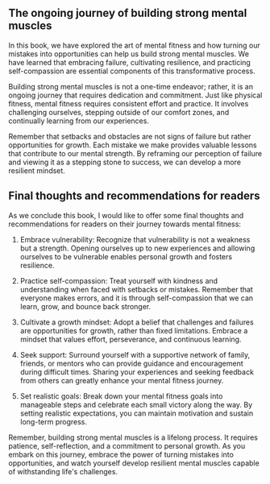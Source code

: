 

The ongoing journey of building strong mental muscles
-----------------------------------------------------

In this book, we have explored the art of mental fitness and how turning our mistakes into opportunities can help us build strong mental muscles. We have learned that embracing failure, cultivating resilience, and practicing self-compassion are essential components of this transformative process.

Building strong mental muscles is not a one-time endeavor; rather, it is an ongoing journey that requires dedication and commitment. Just like physical fitness, mental fitness requires consistent effort and practice. It involves challenging ourselves, stepping outside of our comfort zones, and continually learning from our experiences.

Remember that setbacks and obstacles are not signs of failure but rather opportunities for growth. Each mistake we make provides valuable lessons that contribute to our mental strength. By reframing our perception of failure and viewing it as a stepping stone to success, we can develop a more resilient mindset.

Final thoughts and recommendations for readers
----------------------------------------------

As we conclude this book, I would like to offer some final thoughts and recommendations for readers on their journey towards mental fitness:

1. Embrace vulnerability: Recognize that vulnerability is not a weakness but a strength. Opening ourselves up to new experiences and allowing ourselves to be vulnerable enables personal growth and fosters resilience.

2. Practice self-compassion: Treat yourself with kindness and understanding when faced with setbacks or mistakes. Remember that everyone makes errors, and it is through self-compassion that we can learn, grow, and bounce back stronger.

3. Cultivate a growth mindset: Adopt a belief that challenges and failures are opportunities for growth, rather than fixed limitations. Embrace a mindset that values effort, perseverance, and continuous learning.

4. Seek support: Surround yourself with a supportive network of family, friends, or mentors who can provide guidance and encouragement during difficult times. Sharing your experiences and seeking feedback from others can greatly enhance your mental fitness journey.

5. Set realistic goals: Break down your mental fitness goals into manageable steps and celebrate each small victory along the way. By setting realistic expectations, you can maintain motivation and sustain long-term progress.

Remember, building strong mental muscles is a lifelong process. It requires patience, self-reflection, and a commitment to personal growth. As you embark on this journey, embrace the power of turning mistakes into opportunities, and watch yourself develop resilient mental muscles capable of withstanding life's challenges.